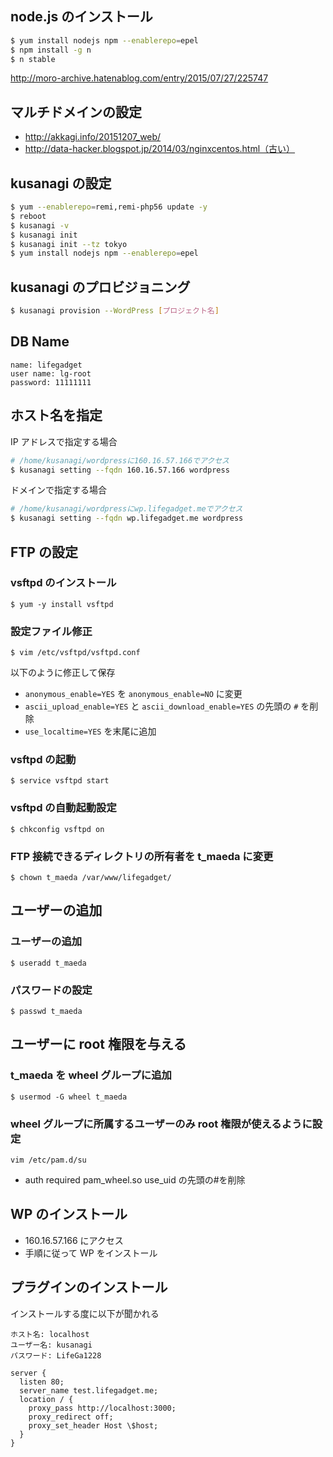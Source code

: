## node.js のインストール

```bash
$ yum install nodejs npm --enablerepo=epel
$ npm install -g n
$ n stable
```

http://moro-archive.hatenablog.com/entry/2015/07/27/225747

## マルチドメインの設定

- http://akkagi.info/20151207_web/
- http://data-hacker.blogspot.jp/2014/03/nginxcentos.html（古い）

## kusanagi の設定

```bash
$ yum --enablerepo=remi,remi-php56 update -y
$ reboot
$ kusanagi -v
$ kusanagi init
$ kusanagi init --tz tokyo
$ yum install nodejs npm --enablerepo=epel
```

## kusanagi のプロビジョニング

```bash
$ kusanagi provision --WordPress [プロジェクト名]
```

## DB Name

```
name: lifegadget
user name: lg-root
password: 11111111
```

## ホスト名を指定

IP アドレスで指定する場合

```bash
# /home/kusanagi/wordpressに160.16.57.166でアクセス
$ kusanagi setting --fqdn 160.16.57.166 wordpress
```

ドメインで指定する場合

```bash
# /home/kusanagi/wordpressにwp.lifegadget.meでアクセス
$ kusanagi setting --fqdn wp.lifegadget.me wordpress
```

## FTP の設定

### vsftpd のインストール

```
$ yum -y install vsftpd
```

### 設定ファイル修正

```
$ vim /etc/vsftpd/vsftpd.conf
```

以下のように修正して保存

- `anonymous_enable=YES` を `anonymous_enable=NO` に変更
- `ascii_upload_enable=YES` と `ascii_download_enable=YES` の先頭の `#` を削除
- `use_localtime=YES` を末尾に追加

### vsftpd の起動

```
$ service vsftpd start
```

### vsftpd の自動起動設定

```
$ chkconfig vsftpd on
```

### FTP 接続できるディレクトリの所有者を t_maeda に変更

```
$ chown t_maeda /var/www/lifegadget/
```

## ユーザーの追加

### ユーザーの追加

```
$ useradd t_maeda
```

### パスワードの設定

```
$ passwd t_maeda
```

## ユーザーに root 権限を与える

### t_maeda を wheel グループに追加

```
$ usermod -G wheel t_maeda
```

### wheel グループに所属するユーザーのみ root 権限が使えるように設定

```
vim /etc/pam.d/su
```

- auth required pam_wheel.so use_uid の先頭の#を削除

## WP のインストール

- 160.16.57.166 にアクセス
- 手順に従って WP をインストール

## プラグインのインストール

インストールする度に以下が聞かれる

```
ホスト名: localhost
ユーザー名: kusanagi
パスワード: LifeGa1228
```

```
server {
  listen 80;
  server_name test.lifegadget.me;
  location / {
    proxy_pass http://localhost:3000;
    proxy_redirect off;
    proxy_set_header Host \$host;
  }
}
```
